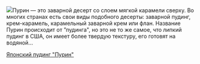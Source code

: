 <!--2025-08-08 17:51:46-->
<div class="yb">
  <div class="rss povarenok"><a href="https://www.povarenok.ru/recipes/show/182981/"><img src="https://www.povarenok.ru/data/cache/2025aug/08/46/3186616_47295-640x480.jpg"></a>Пурин — это заварной десерт со слоем мягкой карамели сверху. Во многих странах есть свои виды подобного десерты: заварной пудинг, крем-карамель, карамельный заварной крем или флан. Название Пурин происходит от ”пудинга&quot;, но это не то же самое, что липкий пудинг в США, он имеет более твердую текстуру, его готовят на водяной... <p class="titl"><a href="https://www.povarenok.ru/recipes/show/182981/">Японский пудинг "Пурин"</a></p></div>
</div>
